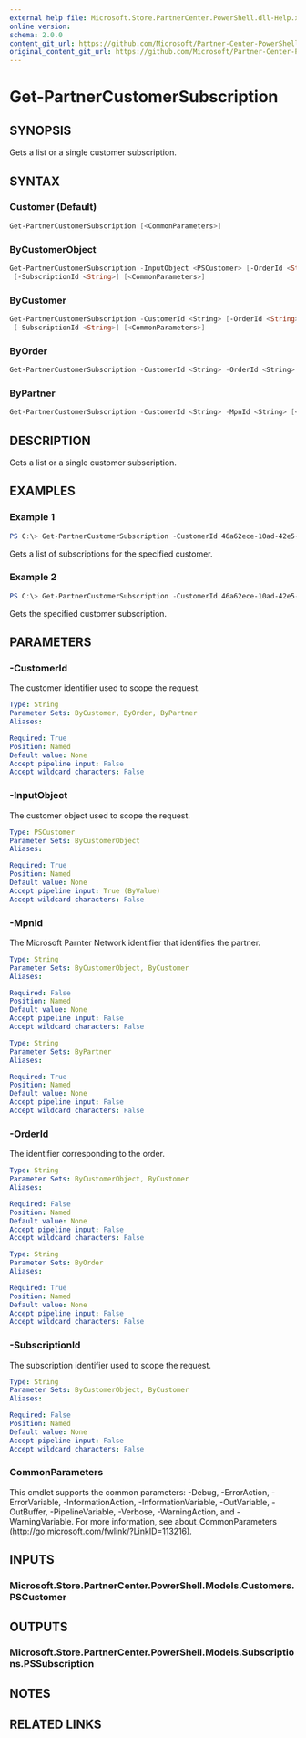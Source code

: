 ```yaml
---
external help file: Microsoft.Store.PartnerCenter.PowerShell.dll-Help.xml
online version:
schema: 2.0.0
content_git_url: https://github.com/Microsoft/Partner-Center-PowerShell/blob/master/docs/help/Get-PartnerCustomerSubscription.md 
original_content_git_url: https://github.com/Microsoft/Partner-Center-PowerShell/blob/master/docs/help/Get-PartnerCustomerSubscription.md
---
```


# Get-PartnerCustomerSubscription

## SYNOPSIS
Gets a list or a single customer subscription.

## SYNTAX

### Customer (Default)
```powershell
Get-PartnerCustomerSubscription [<CommonParameters>]
```

### ByCustomerObject
```powershell
Get-PartnerCustomerSubscription -InputObject <PSCustomer> [-OrderId <String>] [-MpnId <String>]
 [-SubscriptionId <String>] [<CommonParameters>]
```

### ByCustomer
```powershell
Get-PartnerCustomerSubscription -CustomerId <String> [-OrderId <String>] [-MpnId <String>]
 [-SubscriptionId <String>] [<CommonParameters>]
```

### ByOrder
```powershell
Get-PartnerCustomerSubscription -CustomerId <String> -OrderId <String> [<CommonParameters>]
```

### ByPartner
```powershell
Get-PartnerCustomerSubscription -CustomerId <String> -MpnId <String> [<CommonParameters>]
```

## DESCRIPTION
Gets a list or a single customer subscription.

## EXAMPLES

### Example 1
```powershell
PS C:\> Get-PartnerCustomerSubscription -CustomerId 46a62ece-10ad-42e5-b3f1-b2ed53e6fc08
```

Gets a list of subscriptions for the specified customer.

### Example 2
```powershell
PS C:\> Get-PartnerCustomerSubscription -CustomerId 46a62ece-10ad-42e5-b3f1-b2ed53e6fc08 -SubscriptionId a2138cdf-769e-45d3-b957-ae9864b82bf6
```

Gets the specified customer subscription.

## PARAMETERS

### -CustomerId
The customer identifier used to scope the request.

```yaml
Type: String
Parameter Sets: ByCustomer, ByOrder, ByPartner
Aliases:

Required: True
Position: Named
Default value: None
Accept pipeline input: False
Accept wildcard characters: False
```

### -InputObject
The customer object used to scope the request.

```yaml
Type: PSCustomer
Parameter Sets: ByCustomerObject
Aliases:

Required: True
Position: Named
Default value: None
Accept pipeline input: True (ByValue)
Accept wildcard characters: False
```

### -MpnId
The Microsoft Parnter Network identifier that identifies the partner.

```yaml
Type: String
Parameter Sets: ByCustomerObject, ByCustomer
Aliases:

Required: False
Position: Named
Default value: None
Accept pipeline input: False
Accept wildcard characters: False
```

```yaml
Type: String
Parameter Sets: ByPartner
Aliases:

Required: True
Position: Named
Default value: None
Accept pipeline input: False
Accept wildcard characters: False
```

### -OrderId
The identifier corresponding to the order.

```yaml
Type: String
Parameter Sets: ByCustomerObject, ByCustomer
Aliases:

Required: False
Position: Named
Default value: None
Accept pipeline input: False
Accept wildcard characters: False
```

```yaml
Type: String
Parameter Sets: ByOrder
Aliases:

Required: True
Position: Named
Default value: None
Accept pipeline input: False
Accept wildcard characters: False
```

### -SubscriptionId
The subscription identifier used to scope the request.

```yaml
Type: String
Parameter Sets: ByCustomerObject, ByCustomer
Aliases:

Required: False
Position: Named
Default value: None
Accept pipeline input: False
Accept wildcard characters: False
```

### CommonParameters
This cmdlet supports the common parameters: -Debug, -ErrorAction, -ErrorVariable, -InformationAction, -InformationVariable, -OutVariable, -OutBuffer, -PipelineVariable, -Verbose, -WarningAction, and -WarningVariable. For more information, see about_CommonParameters (http://go.microsoft.com/fwlink/?LinkID=113216).

## INPUTS

### Microsoft.Store.PartnerCenter.PowerShell.Models.Customers.PSCustomer

## OUTPUTS

### Microsoft.Store.PartnerCenter.PowerShell.Models.Subscriptions.PSSubscription

## NOTES

## RELATED LINKS
